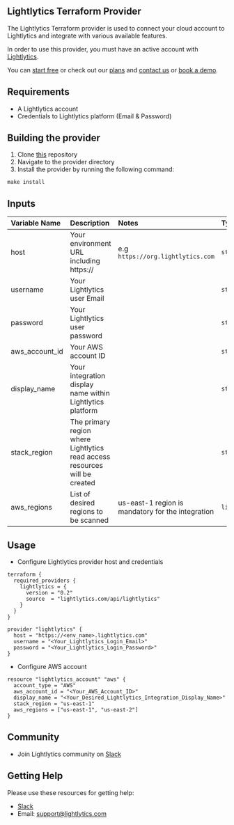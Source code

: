 ## Lightlytics Terraform Provider



The Lightlytics Terraform provider is used to connect your cloud account to Lightlytics and integrate with various available features.

In order to use this provider, you must have an active account with [Lightlytics](https://www.lightlytics.com).

You can [start free](https://www.lightlytics.com/treemium) or check out our [plans](https://www.lightlytics.com/plans) and [contact us](https://www.lightlytics.com/contact-us) or [book a demo](https://www.lightlytics.com/book-demo).


## Requirements
- A Lightlytics account
- Credentials to Lightlytics platform (Email & Password)


## Building the provider
1. Clone [this](terraform-provider-lightlytics) repository
2. Navigate to the provider directory
3. Install the provider by running the following command:
```
make install
```

## Inputs
| Variable Name                     | Description                                                                | Notes                                               | Type           | Required? | Default |
| :-------------------------------- | :------------------------------------------------------------------------- | :-------------------------------------------------- |:---------------|:--------- |:--------|
| host                              | Your environment URL including https://                                    | e.g `https://org.lightlytics.com`                   | `string`       | Yes       | n/a     |
| username                          | Your Lightlytics user Email                                                |                                                     | `string`       | Yes       | n/a     |
| password                          | Your Lightlytics user password                                             |                                                     | `string`       | Yes       | n/a     |
| aws_account_id                    | Your AWS account ID                                                        |                       			                   | `string`       | Yes       | n/a     |
| display_name                      | Your integration display name within Lightlytics platform                  |                                                     | `string`       | Yes       | n/a     |
| stack_region                      | The primary region where Lightlytics read access resources will be created |                                                     | `string`       | Yes       | n/a     |
| aws_regions                       | List of desired regions to be scanned                                      | us-east-1 region is mandatory for the integration   | `list(string)` | Yes       | n/a     | 



## Usage
- Configure Lightlytics provider host and credentials

```hcl
terraform {
  required_providers {
    lightlytics = {
      version = "0.2"
      source  = "lightlytics.com/api/lightlytics"
    }
  }
}

provider "lightlytics" {
  host = "https://<env_name>.lightlytics.com"
  username = "<Your_Lightlytics_Login_Email>"
  password = "<Your_Lightlytics_Login_Password>"
}
```

- Configure AWS account


```hcl
resource "lightlytics_account" "aws" {
  account_type = "AWS"
  aws_account_id = "<Your_AWS_Account_ID>"
  display_name = "<Your_Desired_Lightlytics_Integration_Display_Name>"
  stack_region = "us-east-1"
  aws_regions = ["us-east-1", "us-east-2"]
}
```

Community
---------
- Join Lightlytics community on [Slack](https://join.slack.com/t/lightlyticscommunity/shared_invite/zt-1f7dk2yo7-xBTOU_o4tOnAjoFxfHVF8Q)


Getting Help
------------
Please use these resources for getting help:
- [Slack](https://join.slack.com/t/lightlyticscommunity/shared_invite/zt-1f7dk2yo7-xBTOU_o4tOnAjoFxfHVF8Q)
- Email: support@lightlytics.com
